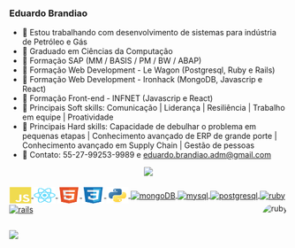 ### Eduardo Brandiao


- 🔭 Estou trabalhando com desenvolvimento de sistemas para indústria de Petróleo e Gás
- 🌱 Graduado em Ciências da Computação
- 🌱 Formação SAP (MM / BASIS / PM / BW / ABAP)
- 🌱 Formação Web Development - Le Wagon (Postgresql, Ruby e Rails)
- 🌱 Formação Web Development - Ironhack (MongoDB, Javascrip e React)
- 🌱 Formação Front-end - INFNET (Javascrip e React)
- 🌱 Principais Soft skills: Comunicação | Liderança | Resiliência | Trabalho em equipe | Proatividade
- 🌱 Principais Hard skills: Capacidade de debulhar o problema em pequenas etapas | Conhecimento avançado de ERP de grande porte | Conhecimento avançado em Supply Chain | Gestão de pessoas
- 💬 Contato: 55-27-99253-9989 e eduardo.brandiao.adm@gmail.com

<div align="center">
  <a href="https://github.com/ebrandiao">
  <img height="180em" src="https://github-readme-stats.vercel.app/api?username=ebrandiao&show_icons=true&theme=dracula&include_all_commits=true&count_private=true"/>
<!--   <img height="180em" src="https://github-readme-stats.vercel.app/api/top-langs/?username=ebrandiao&layout=compact&langs_count=7&theme=dracula"/> -->
</div>
  
<div style="display: inline_block"><br>
  <img align="center" alt="Js" height="30" width="40" src="https://raw.githubusercontent.com/devicons/devicon/master/icons/javascript/javascript-plain.svg">
  <img align="center" alt="React" height="30" width="40" src="https://raw.githubusercontent.com/devicons/devicon/master/icons/react/react-original.svg">
  <img align="center" alt="HTML" height="30" width="40" src="https://raw.githubusercontent.com/devicons/devicon/master/icons/html5/html5-original.svg">
  <img align="center" alt="CSS" height="30" width="40" src="https://raw.githubusercontent.com/devicons/devicon/master/icons/css3/css3-original.svg">
  <img align="center" alt="Python" height="30" width="40" src="https://raw.githubusercontent.com/devicons/devicon/master/icons/python/python-original.svg">
  <img align="center" alt="mongoDB" height="30" width="40" src="https://cdn.jsdelivr.net/gh/devicons/devicon/icons/mongodb/mongodb-original-wordmark.svg">
  <img align="center" alt="mysql" height="30" width="40" src="https://cdn.jsdelivr.net/gh/devicons/devicon/icons/mysql/mysql-original.svg">
  <img align="center" alt="postgresql" height="30" width="40" src="https://cdn.jsdelivr.net/gh/devicons/devicon/icons/postgresql/postgresql-original.svg">
  <img align="center" alt="ruby" height="30" width="40" src="https://cdn.jsdelivr.net/gh/devicons/devicon/icons/ruby/ruby-original.svg">
  <img align="center" alt="rails" height="30" width="40" src="https://cdn.jsdelivr.net/gh/devicons/devicon/icons/rails/rails-original-wordmark.svg">
  
  
  <img align="right" alt="ruby" height="150" style="border-radius:50px;" src="https://cdn.jsdelivr.net/gh/devicons/devicon/icons/ruby/ruby-original.svg">
</div>
  
  ##
 
<div> 
  <a href="https://www.linkedin.com/in/eduardobrandiao/" target="_blank"><img src="https://img.shields.io/badge/-LinkedIn-%230077B5?style=for-the-badge&logo=linkedin&logoColor=white" target="_blank"></a> 
 
</div>


